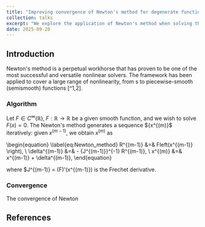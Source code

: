 ```yaml
---
title: "Improving convergence of Newton's method for degenerate functions"
collection: talks
excerpt: "We explore the application of Newton's method when solving the Butler-Volmer equation, and ways to reduce the number of iterations taken by the solver."
date: 2025-09-20
---
```


<script type="text/javascript" async
  src="https://cdn.mathjax.org/mathjax/latest/MathJax.js?config=TeX-MML-AM_CHTML">
</script>

## Introduction
Newton's method is a perpetual workhorse that has proven to be one of the most successful and versatile nonlinear solvers. The framework has been applied to cover a large range of nonlinearity, from s to piecewise-smooth (semismooth) functions [^1,2]. 

### Algorithm 
Let $F \in C^\infty(\mathbb{R}), \; F : \mathbb{R} \rightarrow \mathbb{R}$ be a given smooth function, and we wish to solve $F(x) = 0$. The Newton's method generates a sequence $\{x^{(m)\}$ iteratively: given $x^{(m-1)}$, we obtain $x^(m)$ as

\begin{equation}
\label{eq:Newton_method}
    R^{(m-1)} &=& Fleft(x^{(m-1)} \right),
    \\
    \delta^{(m-1)} &=& - {J^{(m-1)}}^{-1} R^{(m-1)},
    \\
    x^{(m)} &=& x^{(m-1)} + \delta^{(m-1)},
\end{equation}

where $J^{(m-1)} = (F)'(x^{(m-1)}) is the Frechet derivative. 

### Convergence 
The convergence of Newton 

## References
[^1]: C.T. Kelley , *Iterative Methods for Linear and Nonlinear Equations*, 1995, Society for Industrial and Applied Mathematics.
[^2]: Michael Ulbrich, *Semismooth Newton Methods for Variational Inequalities and Constrained Optimization Problems in Function Spaces*, 2011, Mathematical Optimization Society and the Society for Industrial and Applied Mathematics.